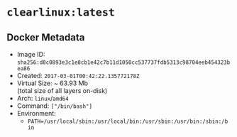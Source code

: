 # `clearlinux:latest`

## Docker Metadata

- Image ID: `sha256:d8c0893e3c1e8cb1e42c7b11d1050cc537737fdb5313c98704eeb454323bea86`
- Created: `2017-03-01T00:42:22.135772178Z`
- Virtual Size: ~ 63.93 Mb  
  (total size of all layers on-disk)
- Arch: `linux`/`amd64`
- Command: `["/bin/bash"]`
- Environment:
  - `PATH=/usr/local/sbin:/usr/local/bin:/usr/sbin:/usr/bin:/sbin:/bin`
